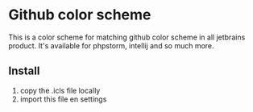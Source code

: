 # Github color scheme
This is a color scheme for matching github color scheme in all jetbrains product. It's available for phpstorm, intellij and so much more. 

## Install
1. copy the .icls file locally
2. import this file en settings
